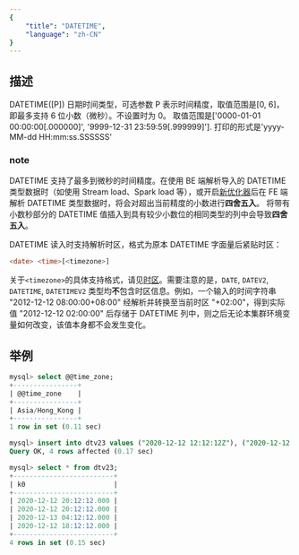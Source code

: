 ```yaml
---
{
    "title": "DATETIME",
    "language": "zh-CN"
}
---
```


## 描述

DATETIME([P])
日期时间类型，可选参数 P 表示时间精度，取值范围是[0, 6]，即最多支持 6 位小数（微秒）。不设置时为 0。
取值范围是['0000-01-01 00:00:00[.000000]', '9999-12-31 23:59:59[.999999]'].
打印的形式是'yyyy-MM-dd HH:mm:ss.SSSSSS'

### note

DATETIME 支持了最多到微秒的时间精度。在使用 BE 端解析导入的 DATETIME 类型数据时（如使用 Stream load、Spark load 等），或开启[新优化器](/docs/query/nereids/nereids-new)后在 FE 端解析 DATETIME 类型数据时，将会对超出当前精度的小数进行**四舍五入**。
将带有小数秒部分的 DATETIME 值插入到具有较少小数位的相同类型的列中会导致**四舍五入**。

DATETIME 读入时支持解析时区，格式为原本 DATETIME 字面量后紧贴时区：
```sql
<date> <time>[<timezone>]
```

关于`<timezone>`的具体支持格式，请见[时区](../../../admin-manual/cluster-management/time-zone)。需要注意的是，`DATE`, `DATEV2`, `DATETIME`, `DATETIMEV2` 类型均**不**包含时区信息。例如，一个输入的时间字符串 "2012-12-12 08:00:00+08:00" 经解析并转换至当前时区 "+02:00"，得到实际值 "2012-12-12 02:00:00" 后存储于 DATETIME 列中，则之后无论本集群环境变量如何改变，该值本身都不会发生变化。

## 举例

```sql
mysql> select @@time_zone;
+----------------+
| @@time_zone    |
+----------------+
| Asia/Hong_Kong |
+----------------+
1 row in set (0.11 sec)

mysql> insert into dtv23 values ("2020-12-12 12:12:12Z"), ("2020-12-12 12:12:12GMT"), ("2020-12-12 12:12:12+02:00"), ("2020-12-12 12:12:12America/Los_Angeles");
Query OK, 4 rows affected (0.17 sec)

mysql> select * from dtv23;
+-------------------------+
| k0                      |
+-------------------------+
| 2020-12-12 20:12:12.000 |
| 2020-12-12 20:12:12.000 |
| 2020-12-13 04:12:12.000 |
| 2020-12-12 18:12:12.000 |
+-------------------------+
4 rows in set (0.15 sec)
```

